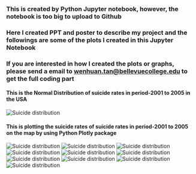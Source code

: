 ### This is created by Python Jupyter notebook, however, the notebook is too big to upload to Github
### Here I created PPT and poster to describe my project and the followings are some of the plots I created in this Jupyter Notebook
### If you are interested in how I created the plots or graphs, please send a email to wenhuan.tan@bellevuecollege.edu to get the full coding part

#### This is the Normal Distribution of suicide rates in period-2001 to 2005 in the USA
<img src="https://github.com/Wenhuan2516/Air-Quality-and-Suicides/blob/main/suicide1.png" alt="Suicide distribution" title="Suicide Distribution">

#### This is plotting the suicide rates of suicide rates in period-2001 to 2005 on the map by using Python Plotly package 
<img src="https://github.com/Wenhuan2516/Air-Quality-and-Suicides/blob/main/suicide2.png" alt="Suicide distribution" title="Suicide Distribution">


<img src="https://github.com/Wenhuan2516/Air-Quality-and-Suicides/blob/main/suicide3.png" alt="Suicide distribution" title="Suicide Distribution">
<img src="https://github.com/Wenhuan2516/Air-Quality-and-Suicides/blob/main/suicide4.png" alt="Suicide distribution" title="Suicide Distribution">
<img src="https://github.com/Wenhuan2516/Air-Quality-and-Suicides/blob/main/suicide5.png" alt="Suicide distribution" title="Suicide Distribution">
<img src="https://github.com/Wenhuan2516/Air-Quality-and-Suicides/blob/main/suicide6.png" alt="Suicide distribution" title="Suicide Distribution">
<img src="https://github.com/Wenhuan2516/Air-Quality-and-Suicides/blob/main/suicide7.png" alt="Suicide distribution" title="Suicide Distribution">
<img src="https://github.com/Wenhuan2516/Air-Quality-and-Suicides/blob/main/suicide8.png" alt="Suicide distribution" title="Suicide Distribution">
<img src="https://github.com/Wenhuan2516/Air-Quality-and-Suicides/blob/main/suicide9.png" alt="Suicide distribution" title="Suicide Distribution">
<img src="https://github.com/Wenhuan2516/Air-Quality-and-Suicides/blob/main/suicide10.png" alt="Suicide distribution" title="Suicide Distribution">
<img src="https://github.com/Wenhuan2516/Air-Quality-and-Suicides/blob/main/increasemapresult.png" alt="Suicide distribution" title="Suicide Distribution">
